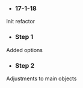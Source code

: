 * ### 17-1-18   
Init refactor   
   
* ### Step 1   
Added options   
   
* ### Step 2   
Adjustments to main objects   



